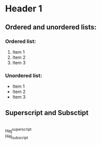 
# Header 1

## Ordered and unordered lists:

### Ordered list:
1. Item 1
2. Item 2
3. Item 3

### Unordered list:
* Item 1
* Item 2
* Item 3

## Superscript and Subsctipt
<br>Hej<sup>superscript</sup>
<br>Hej<sub>subscript</sub>
